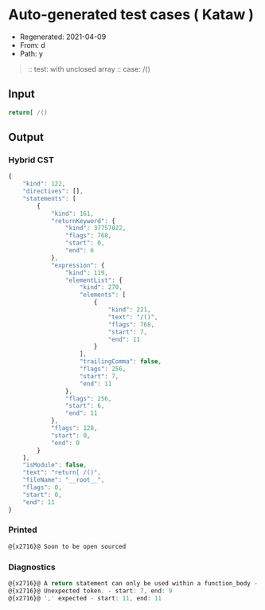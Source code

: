 # Auto-generated test cases ( Kataw )
- Regenerated: 2021-04-09
- From: d
- Path: y
> :: test: with unclosed array
> :: case: /()
## Input

`````js
return[ /()
`````

## Output

### Hybrid CST

```javascript
{
    "kind": 122,
    "directives": [],
    "statements": [
        {
            "kind": 161,
            "returnKeyword": {
                "kind": 37757022,
                "flags": 768,
                "start": 0,
                "end": 6
            },
            "expression": {
                "kind": 119,
                "elementList": {
                    "kind": 270,
                    "elements": [
                        {
                            "kind": 221,
                            "text": "/()",
                            "flags": 768,
                            "start": 7,
                            "end": 11
                        }
                    ],
                    "trailingComma": false,
                    "flags": 256,
                    "start": 7,
                    "end": 11
                },
                "flags": 256,
                "start": 6,
                "end": 11
            },
            "flags": 128,
            "start": 0,
            "end": 0
        }
    ],
    "isModule": false,
    "text": "return[ /()",
    "fileName": "__root__",
    "flags": 0,
    "start": 0,
    "end": 11
}
```

### Printed

```javascript
@{x2716}@ Soon to be open sourced
```

### Diagnostics

```javascript
@{x2716}@ A return statement can only be used within a function_body - start: 0, end: 6
@{x2716}@ Unexpected token. - start: 7, end: 9
@{x2716}@ ',' expected - start: 11, end: 11

```

